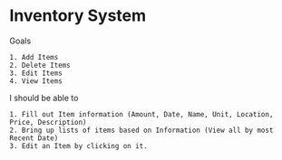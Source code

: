 # Inventory System

Goals
```
1. Add Items
2. Delete Items
3. Edit Items
4. View Items
```

I should be able to
```
1. Fill out Item information (Amount, Date, Name, Unit, Location, Price, Description)
2. Bring up lists of items based on Information (View all by most Recent Date)
3. Edit an Item by clicking on it.
```
